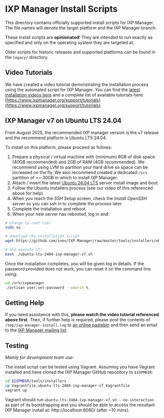 # IXP Manager Install Scripts

This directory contains officially supported install scripts for IXP Manager. The file names will denote the target platform and the IXP Manager branch.

These install scripts are **opinionated**! They are intended to run exactly as specified and only on the operating system they are targeted at.

Older scripts for historic releases and supported platforms can be found in the `legacy/` directory.

## Video Tutorials

We have created a video tutorial demonstrating the installation process using the automated script for IXP Manager. You can find the [latest installation videos here](https://www.ixpmanager.org/download/install) and a complete list of available tutorials here: [https://www.ixpmanager.org/support/tutorials](https://www.ixpmanager.org/support/tutorials).

## IXP Manager v7 on Ubuntu LTS 24.04

From August 2025, the recommended IXP manager version is the v7 release and the recommend platform is Ubuntu LTS 24.04.

To install on this platform, please proceed as follows:

1. Prepare a physical / virtual machine with (minimum) 8GB of disk space (40GB recommended) and 2GB of RAM (4GB recommended). We recommend using LVM to partition your hard drive so space can be increased on the fly. We also recommend created a dedicated `/srv` partition of >= 30GB in which to install IXP Manager.
2. Attach / insert the latest [Ubuntu 24.04 LTS](http://releases.ubuntu.com/24.04/) server install image and boot.
3. Follow the Ubuntu installers process (see our video of this referenced above for help).
4. When you reach the *SSH Setup* screen, check the *Install OpenSSH server* so you can ssh in to complete the process later.
5. Complete the installation and reboot.
6. When your new server has rebooted, log in and:

```bash
# change to root user
sudo su -

# download the installation script
wget https://github.com/inex/IXP-Manager/raw/master/tools/installers/ubuntu-lts-2404-ixp-manager-v7.sh

# and execute it:
bash ./ubuntu-lts-2404-ixp-manager-v7.sh
```

Once the installation completes, you will be given log in details. If the password provided does not work, you can reset it on the command line using:

```sh
cd /srv/ixpmanager
./artisan user:set-password --search %
```

## Getting Help

If you need assistance with this, **please watch the video tutorial referenced above first**. Then, if further help is required, please post the contents of `/tmp/ixp-manager-install.log` to [an online pastebin](https://pastebin.ibn.ie/) and then send an email to the [IXP Manager mailing list](https://www.inex.ie/mailman/listinfo/ixpmanager).


## Testing

*Mainly for development team use:*

The install script can be tested using Vagrant. Assuming you have Vagrant installed and have cloned the IXP Manager GitHub repository to `$IXPMDIR`:

```bash
cd $IXPMDIR/tools/installers
cp Vagrantfile.ubuntu-lts-2404-ixp-manager-v7 Vagrantfile
vagrant up
```

Vagrant should run `ubuntu-lts-2404-ixp-manager-v7.sh --no-interaction` as part of its bootstrapping and you should be able to access the resultant IXP Manager install at: http://localhost:8080/ (after ~10 mins).
